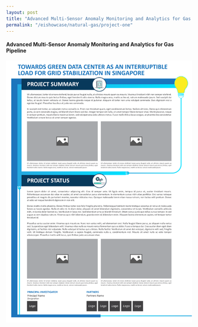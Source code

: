 ```yaml
---
layout: post
title: "Advanced Multi-Sensor Anomaly Monitoring and Analytics for Gas Pipeline"
permalink: "/eishowcase/natural-gas/project-one"
---
```

#### Advanced Multi-Sensor Anomaly Monitoring and Analytics for Gas Pipeline

![Project 1](/images/panel-template-01.png)
